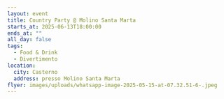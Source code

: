 ```yaml
---
layout: event
title: Country Party @ Molino Santa Marta
starts_at: 2025-06-13T18:00:00
ends_at: ""
all_day: false
tags:
  - Food & Drink
  - Divertimento
location:
  city: Casterno
  address: presso Molino Santa Marta
flyer: images/uploads/whatsapp-image-2025-05-15-at-07.32.51-6-.jpeg
---
```

